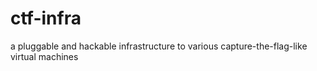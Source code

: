 # ctf-infra
a pluggable and hackable infrastructure to various capture-the-flag-like virtual machines
